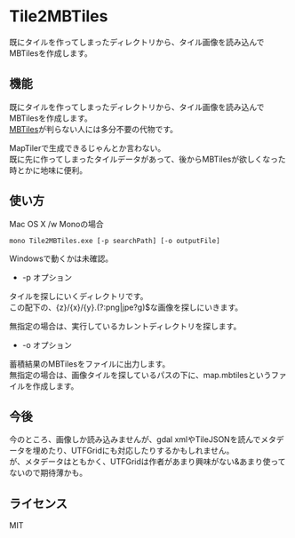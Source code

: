 Tile2MBTiles
============

既にタイルを作ってしまったディレクトリから、タイル画像を読み込んでMBTilesを作成します。

機能
----

既にタイルを作ってしまったディレクトリから、タイル画像を読み込んでMBTilesを作成します。  
[MBTiles](https://www.mapbox.com/developers/mbtiles/)が判らない人には多分不要の代物です。

MapTilerで生成できるじゃんとか言わない。  
既に先に作ってしまったタイルデータがあって、後からMBTilesが欲しくなった時とかに地味に便利。

使い方
------

Mac OS X /w Monoの場合

```
mono Tile2MBTiles.exe [-p searchPath] [-o outputFile]
```

Windowsで動くかは未確認。

* -p オプション

タイルを探しにいくディレクトリです。  
この配下の、{z}/{x}/{y}.(?:png|jpe?g)$な画像を探しにいきます。

無指定の場合は、実行しているカレントディレクトリを探します。

* -o オプション

蓄積結果のMBTilesをファイルに出力します。  
無指定の場合は、画像タイルを探しているパスの下に、map.mbtilesというファイルを作成します。

今後
----

今のところ、画像しか読み込みませんが、gdal xmlやTileJSONを読んでメタデータを埋めたり、UTFGridにも対応したりするかもしれません。  
が、メタデータはともかく、UTFGridは作者があまり興味がない&あまり使ってないので期待薄かも。

ライセンス
----------

MIT
